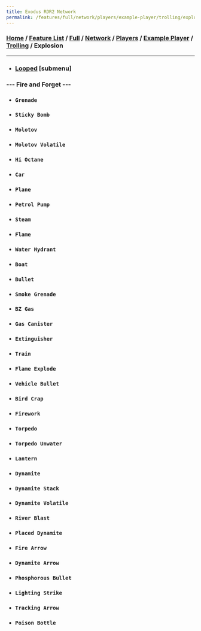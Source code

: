 ```yaml
---
title: Exodus RDR2 Network
permalink: /features/full/network/players/example-player/trolling/explosion
---
```

### [Home](/) / [Feature List](/features) / [Full](/features/full) / [Network](/features/full/network) / [Players](/features/full/network/players) / [Example Player](/features/full/network/players/example-player) / [Trolling](/features/full/network/players/example-player/trolling) / Explosion
---
- ### [Looped](explosion/looped) [submenu]
### --- Fire and Forget ---
- ### `Grenade`
- ### `Sticky Bomb`
- ### `Molotov`
- ### `Molotov Volatile`
- ### `Hi Octane` 
- ### `Car` 
- ### `Plane` 
- ### `Petrol Pump` 
- ### `Steam` 
- ### `Flame` 
- ### `Water Hydrant` 
- ### `Boat` 
- ### `Bullet` 
- ### `Smoke Grenade` 
- ### `BZ Gas` 
- ### `Gas Canister` 
- ### `Extinguisher` 
- ### `Train` 
- ### `Flame Explode` 
- ### `Vehicle Bullet` 
- ### `Bird Crap` 
- ### `Firework` 
- ### `Torpedo` 
- ### `Torpedo Unwater` 
- ### `Lantern` 
- ### `Dynamite` 
- ### `Dynamite Stack` 
- ### `Dynamite Volatile` 
- ### `River Blast` 
- ### `Placed Dynamite` 
- ### `Fire Arrow` 
- ### `Dynamite Arrow` 
- ### `Phosphorous Bullet` 
- ### `Lighting Strike` 
- ### `Tracking Arrow` 
- ### `Poison Bottle`

